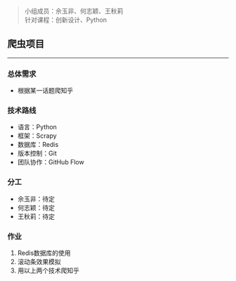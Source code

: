 >小组成员：佘玉非、何志颖、王秋莉  
针对课程：创新设计、Python

## 爬虫项目
---
### 总体需求
- 根据某一话题爬知乎

### 技术路线
- 语言：Python
- 框架：Scrapy
- 数据库：Redis
- 版本控制：Git
- 团队协作：GitHub Flow

### 分工
- 佘玉非：待定
- 何志颖：待定
- 王秋莉：待定

### 作业
1. Redis数据库的使用
1. 滚动条效果模拟
1. 用以上两个技术爬知乎